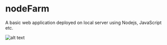# nodeFarm
A basic web application deployed on local server using Nodejs, JavaScript etc.

![alt text](https://github.com/pravzzyy/nodeFarm/blob/master/Screenshot%20from%202020-01-18%2020-31-04.png)



